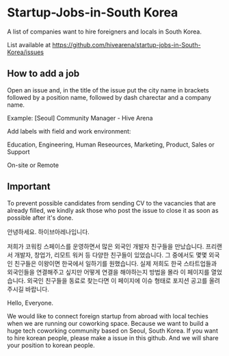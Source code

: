 # Startup-Jobs-in-South Korea
A list of companies want to hire foreigners and locals in South Korea. 

List available at https://github.com/hivearena/startup-jobs-in-South-Korea/issues

<h2>How to add a job</h2>

Open an issue and, in the title of the issue put the city name in brackets followed by a position name, followed by dash charectar and a company name.

Example: [Seoul] Community Manager - Hive Arena

Add labels with field and work environment: 

Education, Engineering, Human Reseources, Marketing, Product, Sales or Support

On-site or Remote

<h2>Important</h2>

To prevent possible candidates from sending CV to the vacancies that are already filled, we kindly ask those who post the issue to close it as soon as possible after it's done.

안녕하세요. 하이브아레나입니다.

저희가 코워킹 스페이스를 운영하면서 많은 외국인 개발자 친구들을 만났습니다. 프리랜서 개발자, 창업가, 리모트 워커 등 다양한 친구들이 있었습니다. 그 중에서도 몇몇 외국인 친구들은 이왕이면 한국에서 일하기를 원했습니다. 실제 저희도 한국 스타트업들과 외국인들을 연결해주고 싶지만 어떻게 연결을 해야하는지 방법을 몰라 이 페이지를 열었습니다. 외국인 친구들을 동료로 찾는다면 이 페이지에 이슈 형태로 포지션 공고를 올려주시길 바랍니다.

Hello, Everyone. 

We would like to connect foreign startup from abroad with local techies when we are running our coworking space. Because we want to build a huge tech coworking community based on Seoul, South Korea. If you want to hire korean people, please make a issue in this github. And we will share your position to korean people.  
